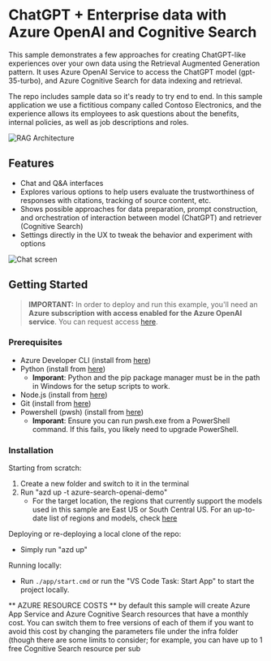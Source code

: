 # ChatGPT + Enterprise data with Azure OpenAI and Cognitive Search

This sample demonstrates a few approaches for creating ChatGPT-like experiences over your own data using the Retrieval Augmented Generation pattern. It uses Azure OpenAI Service to access the ChatGPT model (gpt-35-turbo), and Azure Cognitive Search for data indexing and retrieval.

The repo includes sample data so it's ready to try end to end. In this sample application we use a fictitious company called Contoso Electronics, and the experience allows its employees to ask questions about the benefits, internal policies, as well as job descriptions and roles.

![RAG Architecture](docs/appcomponents.png)

## Features

* Chat and Q&A interfaces
* Explores various options to help users evaluate the trustworthiness of responses with citations, tracking of source content, etc.
* Shows possible approaches for data preparation, prompt construction, and orchestration of interaction between model (ChatGPT) and retriever (Cognitive Search)
* Settings directly in the UX to tweak the behavior and experiment with options

![Chat screen](docs/chatscreen.png)

## Getting Started

> **IMPORTANT:** In order to deploy and run this example, you'll need an **Azure subscription with access enabled for the Azure OpenAI service**. You can request access [here](https://aka.ms/oaiapply).

### Prerequisites

- Azure Developer CLI (install from [here](https://aka.ms/azure-dev/install))
- Python (install from [here](https://www.python.org/downloads/))
    - **Imporant**: Python and the pip package manager must be in the path in Windows for the setup scripts to work.
- Node.js (install from [here](https://nodejs.org/en/download/))
- Git (install from [here](https://git-scm.com/downloads))
- Powershell (pwsh) (install from [here](https://github.com/powershell/powershell))
   - **Imporant**: Ensure you can run pwsh.exe from a PowerShell command. If this fails, you likely need to upgrade PowerShell.

### Installation

Starting from scratch:
1. Create a new folder and switch to it in the terminal
2. Run "azd up -t azure-search-openai-demo"
    * For the target location, the regions that currently support the models used in this sample are East US or South Central US. For an up-to-date list of regions and models, check [here](https://learn.microsoft.com/en-us/azure/cognitive-services/openai/concepts/models)

Deploying or re-deploying a local clone of the repo:
* Simply run "azd up"

Running locally:
* Run `./app/start.cmd` or run the "VS Code Task: Start App" to start the project locally.

** AZURE RESOURCE COSTS ** by default this sample will create Azure App Service and Azure Cognitive Search resources that have a monthly cost. You can switch them to free versions of each of them if you want to avoid this cost by changing the parameters file under the infra folder (though there are some limits to consider; for example, you can have up to 1 free Cognitive Search resource per sub